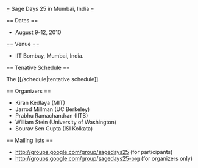 = Sage Days 25 in Mumbai, India =

== Dates ==

   * August 9-12, 2010

== Venue ==

   * IIT Bombay, Mumbai, India.

== Tenative Schedule ==

   The [[/schedule|tentative schedule]].

== Organizers ==

   * Kiran Kedlaya (MIT)
   * Jarrod Millman (UC Berkeley)
   * Prabhu Ramachandran (IITB)
   * William Stein (University of Washington)
   * Sourav Sen Gupta (ISI Kolkata)
   
== Mailing lists ==

   * http://groups.google.com/group/sagedays25 (for participants)
   * http://groups.google.com/group/sagedays25-org (for organizers only)
